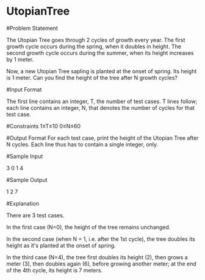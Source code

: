 # UtopianTree
#Problem Statement

The Utopian Tree goes through 2 cycles of growth every year. The first growth cycle occurs during the spring, when it doubles in height. The second growth cycle occurs during the summer, when its height increases by 1 meter.

Now, a new Utopian Tree sapling is planted at the onset of spring. Its height is 1 meter. Can you find the height of the tree after N growth cycles?

#Input Format

The first line contains an integer, T, the number of test cases. 
T lines follow; each line contains an integer, N, that denotes the number of cycles for that test case.

#Constraints 
1≤T≤10 
0≤N≤60

#Output Format
For each test case, print the height of the Utopian Tree after N cycles. Each line thus has to contain a single integer, only.

#Sample Input

3
0
1
4

#Sample Output

1
2
7

#Explanation

There are 3 test cases.

In the first case (N=0), the height of the tree remains unchanged.

In the second case (when N = 1, i.e. after the 1st cycle), the tree doubles its height as it's planted at the onset of spring.

In the third case (N=4), the tree first doubles its height (2), then grows a meter (3), then doubles again (6), before growing another meter; at the end of the 4th cycle, its height is 7 meters.
